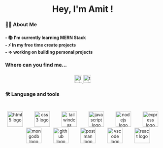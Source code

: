  <h1 align="center">Hey, I'm Amit !</h1>

###

<h3 align="left">👩‍💻  About Me</h3>

###

<h4 align="left">- 📚 I'm currently learning  MERN Stack<br>- ⚡ In my free time create projects<br>-  =>     working on building personal projects</h4>

###

<div align="left">
</div>

###

<h3 align="left">Where can you find me...</h3>

###

<div align="center">
  <a href="https://www.linkedin.com/in/amit-kumar-pallai-61a86025a" target="_blank">
    <img src="https://img.shields.io/static/v1?message=LinkedIn&logo=linkedin&label=&color=0077B5&logoColor=white&labelColor=&style=flat" height="25" alt="linkedin logo"  />
  </a>
  <a href="https://x.com/amit_pallai" target="_blank">
    <img src="https://img.shields.io/static/v1?message=Twitter&logo=twitter&label=&color=1DA1F2&logoColor=white&labelColor=&style=flat" height="25" alt="twitter logo"  />
  </a>
</div>

###

<h3 align="left">🛠 Language and tools</h3>

###

<br clear="both">

<div align="center">
  <img src="https://skillicons.dev/icons?i=html" height="50" alt="html5 logo"  />
  <img width="30" />
  <img src="https://skillicons.dev/icons?i=css" height="50" alt="css3 logo"  />
  <img width="30" />
  <img src="https://skillicons.dev/icons?i=tailwind" height="50" alt="tailwindcss logo"  />
  <img width="30" />
  <img src="https://skillicons.dev/icons?i=js" height="50" alt="javascript logo"  />
  <img width="30" />
  <img src="https://skillicons.dev/icons?i=nodejs" height="50" alt="nodejs logo"  />
  <img width="30" />
  <img src="https://skillicons.dev/icons?i=express" height="50" alt="express logo"  />
  <img width="30" />
  <img src="https://skillicons.dev/icons?i=mongodb" height="50" alt="mongodb logo"  />
  <img width="30" />
  <img src="https://skillicons.dev/icons?i=github" height="50" alt="github logo"  />
  <img width="30" />
  <img src="https://skillicons.dev/icons?i=postman" height="50" alt="postman logo"  />
  <img width="30" />
  <img src="https://skillicons.dev/icons?i=vscode" height="50" alt="vscode logo"  />
 <img width="30" />
  <img src="https://skillicons.dev/icons?i=react" height="50" alt="react logo"  />
</div>

 
